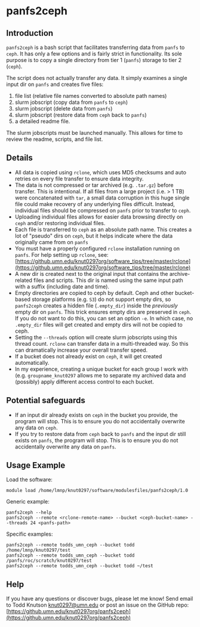 # panfs2ceph

## Introduction

`panfs2ceph` is a bash script that facilitates transferring data from `panfs` to `ceph`. It has only a few options and is fairly strict in functionality. Its sole purpose is to copy a single directory from tier 1 (`panfs`) storage to tier 2 (`ceph`). 



The script does not actually transfer any data. It simply examines a single input dir on `panfs` and creates five files: 

1. file list (relative file names converted to absolute path names)
2. slurm jobscript (copy data from `panfs` to `ceph`)
3. slurm jobscript (delete data from `panfs`)
4. slurm jobscript (restore data from `ceph` back to `panfs`)
5. a detailed readme file. 

The slurm jobscripts must be launched manually. This allows for time to review the readme, scripts, and file list.


## Details

* All data is copied using `rclone`, which uses MD5 checksums and auto retries on every file transfer to ensure data integrity. 
* The data is not compressed or tar archived (e.g. `.tar.gz`) before transfer. This is intentional. If all files from a large project (i.e. > 1 TB) were concatenated with `tar`, a small data corruption in this huge single file could make recovery of any underlying files difficult. Instead, individual files should be compressed on `panfs` prior to transfer to `ceph`. 
* Uploading individual files allows for easier data browsing directly on `ceph` and/or restoring individual files.
* Each file is transferred to `ceph` as an absolute path name. This creates a lot of "pseudo" dirs on `ceph`, but it helps indicate where the data originally came from on `panfs`
* You must have a properly configured `rclone` installation running on `panfs`. For help setting up `rclone`, see: [https://github.umn.edu/knut0297org/software_tips/tree/master/rclone](https://github.umn.edu/knut0297org/software_tips/tree/master/rclone)
* A new dir is created next to the original input that contains the archive-related files and scripts. This dir is named using the same input path with a suffix (including date and time). 
* Empty directories are copied to ceph by default. Ceph and other bucket-based storage platforms (e.g. `S3`) do not support empty dirs, so `panfs2ceph` creates a hidden file (`.empty_dir`) inside the _previously_ empty dir on `panfs`. This trick ensures empty dirs are preserved in `ceph`. If you do not want to do this, you can set an option `-e`. In which case, no `.empty_dir` files will get created and empty dirs will not be copied to ceph.
* Setting the `--threads` option will create slurm jobscripts using this thread count. `rclone` can transfer data in a multi-threaded way. So this can dramatically increase your overall transfer speed.
* If a bucket does not already exist on `ceph`, it will get created automatically.
* In my experience, creating a unique bucket for each group I work with (e.g. `groupname_knut0297` allows me to separate my archived data and (possibly) apply different access control to each bucket.


## Potential safeguards

* If an input dir already exists on `ceph` in the bucket you provide, the program will stop. This is to ensure you do not accidentally overwrite any data on `ceph`.
* If you try to restore data from `ceph` back to `panfs` and the input dir still exists on `panfs`, the program will stop. This is to ensure you do not accidentally overwrite any data on `panfs`.


## Usage Example

Load the software:

```
module load /home/lmnp/knut0297/software/modulesfiles/panfs2ceph/1.0
```

Generic example:

```
panfs2ceph --help
panfs2ceph --remote <rclone-remote-name> --bucket <ceph-bucket-name> --threads 24 <panfs-path>
```

Specific examples:

```
panfs2ceph --remote todds_umn_ceph --bucket todd /home/lmnp/knut0297/test
panfs2ceph --remote todds_umn_ceph --bucket todd /panfs/roc/scratch/knut0297/test
panfs2ceph --remote todds_umn_ceph --bucket todd ~/test

```

## Help

If you have any questions or discover bugs, please let me know! Send email to Todd Knutson [knut0297@umn.edu](knut0297@umn.edu) or post an issue on the GitHub repo: [https://github.umn.edu/knut0297org/panfs2ceph](https://github.umn.edu/knut0297org/panfs2ceph)

